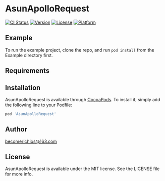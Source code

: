 # AsunApolloRequest

[![CI Status](https://img.shields.io/travis/becomerichios@163.com/UUApolloRequest.svg?style=flat)](https://travis-ci.org/becomerichios@163.com/UUApolloRequest)
[![Version](https://img.shields.io/cocoapods/v/UUApolloRequest.svg?style=flat)](https://cocoapods.org/pods/UUApolloRequest)
[![License](https://img.shields.io/cocoapods/l/UUApolloRequest.svg?style=flat)](https://cocoapods.org/pods/UUApolloRequest)
[![Platform](https://img.shields.io/cocoapods/p/UUApolloRequest.svg?style=flat)](https://cocoapods.org/pods/UUApolloRequest)

## Example

To run the example project, clone the repo, and run `pod install` from the Example directory first.

## Requirements

## Installation

AsunApolloRequest is available through [CocoaPods](https://cocoapods.org). To install
it, simply add the following line to your Podfile:

```ruby
pod 'AsunApolloRequest'
```

## Author

becomerichios@163.com

## License

AsunApolloRequest is available under the MIT license. See the LICENSE file for more info.
